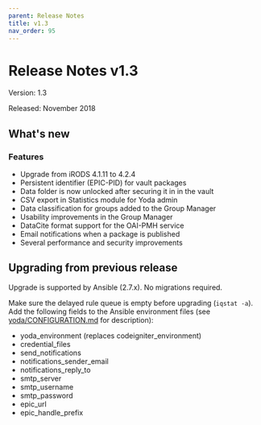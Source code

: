```yaml
---
parent: Release Notes
title: v1.3
nav_order: 95
---
```

# Release Notes v1.3

Version: 1.3

Released: November 2018

## What's new
### Features
- Upgrade from iRODS 4.1.11 to 4.2.4
- Persistent identifier (EPIC-PID) for vault packages
- Data folder is now unlocked after securing it in in the vault
- CSV export in Statistics module for Yoda admin
- Data classification for groups added to the Group Manager
- Usability improvements in the Group Manager
- DataCite format support for the OAI-PMH service
- Email notifications when a package is published
- Several performance and security improvements

## Upgrading from previous release
Upgrade is supported by Ansible (2.7.x). No migrations required.

Make sure the delayed rule queue is empty before upgrading (`iqstat -a`).
Add the following fields to the Ansible environment files
(see [yoda/CONFIGURATION.md](https://github.com/UtrechtUniversity/yoda/blob/release-1.4/CONFIGURATION.md) for description):
- yoda_environment (replaces codeigniter_environment)
- credential_files
- send_notifications
- notifications_sender_email
- notifications_reply_to
- smtp_server
- smtp_username
- smtp_password
- epic_url
- epic_handle_prefix
